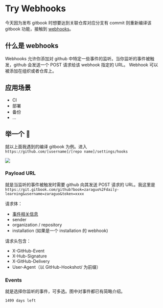 # Try Webhooks
今天因为发布 gitbook 时想要达到关联仓库对应分支有 commit 则重新编译该 gitbook 功能，接触到 [webhooks][1]。

## 什么是 webhooks
Webhooks 允许你添加对 github 中特定一些事件的监听。当你监听的事件被触发，github 会发送一个 POST 请求给该 webhook 指定的 URL。 Webhook 可以被添加在组织或者仓库上。

## 应用场景
* CI
* 部署
* 备份
* ...

## 举一个 🌰
就以上面我遇到的编译 gitbook 为例。进入 `https://github.com/[username]/[repo name]/settings/hooks`

![][image-1]

### Payload URL
就是当监听的事件被触发时需要 github 向其发送 POST 请求的 URL。我这里是 `https://git.gitbook.com/github?book=zaraguo%2Fdaily-learning&username=zaraguo&token=xxxx`

请求体：

* [事件相关信息][2]
* sender
* organization / repository
* installation (如果是一个 installation 的 webhook)

请求头包含：

* X-GitHub-Event
* X-Hub-Signature
* X-GitHub-Delivery
* User-Agent（以 GitHub-Hookshot/ 为前缀）

### Events
就是选择你监听的事件，可多选。图中对事件都已有简略介绍。

`1499 days left`

[1]:	https://developer.github.com/webhooks/
[2]:	https://developer.github.com/v3/activity/events/types/

[image-1]:	/media/14802587632636.jpg